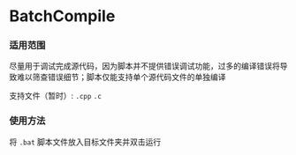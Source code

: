 # BatchCompile

### 适用范围
尽量用于调试完成源代码，因为脚本并不提供错误调试功能，过多的编译错误将导致难以筛查错误细节；脚本仅能支持单个源代码文件的单独编译

支持文件（暂时）:
```.cpp``` ```.c```

### 使用方法
将 ```.bat``` 脚本文件放入目标文件夹并双击运行
